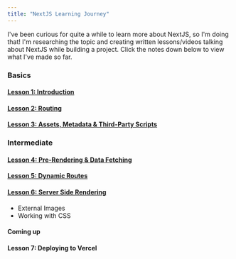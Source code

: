 ```yaml
---
title: "NextJS Learning Journey"
---
```

I've been curious for quite a while to learn more about NextJS, so I'm doing that! I'm researching the topic and creating written lessons/videos talking about NextJS while building a project. Click the notes down below to view what I've made so far.

### Basics
#### [Lesson 1: Introduction](Courses/NextJS/NextJS%20-%20Lesson%201.md)
#### [Lesson 2: Routing](Courses/NextJS/NextJS%20-%20Lesson%202.md)
#### [Lesson 3: Assets, Metadata & Third-Party Scripts](Courses/NextJS/NextJS%20-%20Lesson%203.md)

### Intermediate
#### [Lesson 4: Pre-Rendering & Data Fetching](Courses/NextJS/NextJS%20-%20Lesson%204.md)
#### [Lesson 5: Dynamic Routes](Courses/NextJS/NextJS%20-%20Lesson%205.md)
#### [Lesson 6: Server Side Rendering](Courses/NextJS/NextJS%20-%20Lesson%206.md)
- External Images
- Working with CSS	

#### Coming up
#### Lesson 7: Deploying to Vercel

